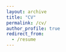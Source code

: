 ```yaml
---
layout: archive
title: "CV"
permalink: /cv/
author_profile: true
redirect_from:
  - /resume
---
```

<!-- {% include base_path %}
---
layout: archive
title: "CV"
permalink: /cv/
author_profile: true
redirect_from:
  - /resume
---
# [Download CV](https://abinnquist.github.io/files/abinnquist_CV_2024.pdf)

<object data="https://abinnquist.github.io/files/abinnquist_CV_2024.pdf" type="application/pdf" style="width:100%; height:100%"></object>

<!-- {% include base_path %}


Education
======
* B.S. in GitHub, GitHub University, 2012
* M.S. in Jekyll, GitHub University, 2014
* Ph.D in Version Control Theory, GitHub University, 2018 (expected)

Work experience
======
* Summer 2015: Research Assistant
  * Github University
  * Duties included: Tagging issues
  * Supervisor: Professor Git

* Fall 2015: Research Assistant
  * Github University
  * Duties included: Merging pull requests
  * Supervisor: Professor Hub
  
Skills
======
* Skill 1
* Skill 2
  * Sub-skill 2.1
  * Sub-skill 2.2
  * Sub-skill 2.3
* Skill 3

Publications
======
  <ul>{% for post in site.publications %}
    {% include archive-single-cv.html %}
  {% endfor %}</ul>
  
Talks
======
  <ul>{% for post in site.talks %}
    {% include archive-single-talk-cv.html %}
  {% endfor %}</ul>
  
Teaching
======
  <ul>{% for post in site.teaching %}
    {% include archive-single-cv.html %}
  {% endfor %}</ul>
  
Service and leadership
======
* Currently signed in to 43 different slack teams
